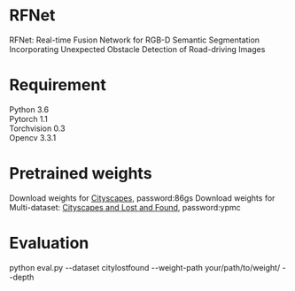 # RFNet
RFNet: Real-time Fusion Network for RGB-D Semantic Segmentation Incorporating Unexpected Obstacle Detection of Road-driving Images

# Requirement
Python 3.6  
Pytorch 1.1  
Torchvision 0.3  
Opencv 3.3.1

# Pretrained weights
Download weights for [Cityscapes](https://pan.baidu.com/s/1m_gen0k1VZhyMSAzdPLiSw), password:86gs
Download weights for Multi-dataset: [Cityscapes and Lost and Found](https://pan.baidu.com/s/14N6Vybu0cTiBOEycpemysQ), password:ypmc

# Evaluation
python eval.py --dataset citylostfound --weight-path your/path/to/weight/ --depth
